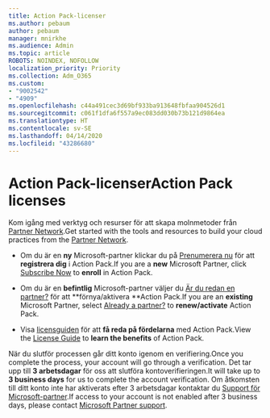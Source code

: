 ```yaml
---
title: Action Pack-licenser
ms.author: pebaum
author: pebaum
manager: mnirkhe
ms.audience: Admin
ms.topic: article
ROBOTS: NOINDEX, NOFOLLOW
localization_priority: Priority
ms.collection: Adm_O365
ms.custom:
- "9002542"
- "4909"
ms.openlocfilehash: c44a491cec3d69bf933ba913648fbfaa904526d1
ms.sourcegitcommit: c061f1dfa6f557a9ec083dd030b73b121d9864ea
ms.translationtype: HT
ms.contentlocale: sv-SE
ms.lasthandoff: 04/14/2020
ms.locfileid: "43286680"
---
```

# <a name="action-pack-licenses"></a><span data-ttu-id="7a0f7-102">Action Pack-licenser</span><span class="sxs-lookup"><span data-stu-id="7a0f7-102">Action Pack licenses</span></span>

<span data-ttu-id="7a0f7-103">Kom igång med verktyg och resurser för att skapa molnmetoder från [Partner Network](https://aka.ms/MPNActionPack).</span><span class="sxs-lookup"><span data-stu-id="7a0f7-103">Get started with the tools and resources to build your cloud practices from the [Partner Network](https://aka.ms/MPNActionPack).</span></span>

- <span data-ttu-id="7a0f7-104">Om du är en **ny** Microsoft-partner klickar du på [Prenumerera nu](https://aka.ms/MPNActionPackNew) för att **registrera dig** i Action Pack.</span><span class="sxs-lookup"><span data-stu-id="7a0f7-104">If you are a **new** Microsoft Partner, click [Subscribe Now](https://aka.ms/MPNActionPackNew) to **enroll** in Action Pack.</span></span>

- <span data-ttu-id="7a0f7-105">Om du är en **befintlig** Microsoft-partner väljer du [Är du redan en partner?](https://aka.ms/MPNActionPackExisting) för att \*\*förnya/aktivera \*\*Action Pack.</span><span class="sxs-lookup"><span data-stu-id="7a0f7-105">If you are an **existing** Microsoft Partner, select [Already a partner?](https://aka.ms/MPNActionPackExisting) to **renew/activate** Action Pack.</span></span> 

- <span data-ttu-id="7a0f7-106">Visa [licensguiden](https://aka.ms/MPNActionPackGuide) för att **få reda på fördelarna** med Action Pack.</span><span class="sxs-lookup"><span data-stu-id="7a0f7-106">View the [License Guide](https://aka.ms/MPNActionPackGuide) to **learn the benefits** of Action Pack.</span></span> 

<span data-ttu-id="7a0f7-107">När du slutför processen går ditt konto igenom en verifiering.</span><span class="sxs-lookup"><span data-stu-id="7a0f7-107">Once you complete the process, your account will go through a verification.</span></span> <span data-ttu-id="7a0f7-108">Det tar upp till **3 arbetsdagar** för oss att slutföra kontoverifieringen.</span><span class="sxs-lookup"><span data-stu-id="7a0f7-108">It will take up to **3 business days** for us to complete the account verification.</span></span> <span data-ttu-id="7a0f7-109">Om åtkomsten till ditt konto inte har aktiverats efter 3 arbetsdagar kontaktar du [Support för Microsoft-partner](https://aka.ms/MPNActionPackSupport).</span><span class="sxs-lookup"><span data-stu-id="7a0f7-109">If access to your account is not enabled after 3 business days, please contact [Microsoft Partner support](https://aka.ms/MPNActionPackSupport).</span></span> 
